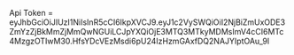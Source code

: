Api Token =
eyJhbGciOiJIUzI1NiIsInR5cCI6IkpXVCJ9.eyJ1c2VySWQiOiI2NjBiZmUxODE3ZmYzZjBkMmZjMmQwNGUiLCJpYXQiOjE3MTQ3MTkyMDMsImV4cCI6MTc4MzgzOTIwM30.HfsYDcVEzMsdi6pU24IzHzmGAxfDQ2NAJYIptOAu_9I